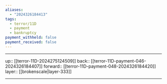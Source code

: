 ```yaml
---
aliases:
  - "2024326184413"
tags:
  - terror/11D
  - payment
  - bankruptcy
payment_withheld: false
payment_received: false
---
```




***

up:: [[terror-11D-2024275124509]]
back:: [[terror-11D-payment-046-2024326184407]]
forward:: [[terror-11D-payment-048-2024326184420]]
layer:: [[brokenscale|layer-333]]

***
